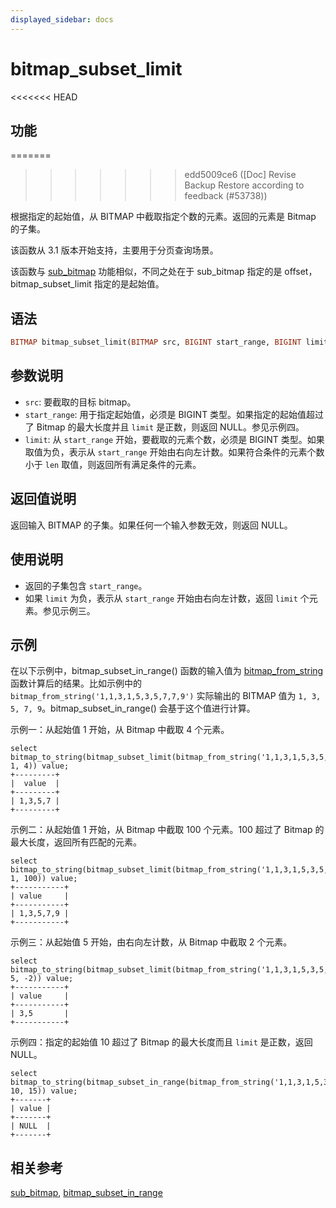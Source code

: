 ```yaml
---
displayed_sidebar: docs
---
```


# bitmap_subset_limit

<<<<<<< HEAD
## 功能
=======

>>>>>>> edd5009ce6 ([Doc] Revise Backup Restore according to feedback (#53738))

根据指定的起始值，从 BITMAP 中截取指定个数的元素。返回的元素是 Bitmap 的子集。

该函数从 3.1 版本开始支持，主要用于分页查询场景。

该函数与 [sub_bitmap](./sub_bitmap.md) 功能相似，不同之处在于 sub_bitmap 指定的是 offset，bitmap_subset_limit 指定的是起始值。

## 语法

```Haskell
BITMAP bitmap_subset_limit(BITMAP src, BIGINT start_range, BIGINT limit)
```

## 参数说明

- `src`: 要截取的目标 bitmap。
- `start_range`: 用于指定起始值，必须是 BIGINT 类型。如果指定的起始值超过了 Bitmap 的最大长度并且 `limit` 是正数，则返回 NULL。参见示例四。
- `limit`: 从 `start_range` 开始，要截取的元素个数，必须是 BIGINT 类型。如果取值为负，表示从 `start_range` 开始由右向左计数。如果符合条件的元素个数小于 `len` 取值，则返回所有满足条件的元素。

## 返回值说明

返回输入 BITMAP 的子集。如果任何一个输入参数无效，则返回 NULL。

## 使用说明

- 返回的子集包含 `start_range`。
- 如果 `limit` 为负，表示从 `start_range` 开始由右向左计数，返回 `limit` 个元素。参见示例三。

## 示例

在以下示例中，bitmap_subset_in_range() 函数的输入值为 [bitmap_from_string](./bitmap_from_string.md) 函数计算后的结果。比如示例中的 `bitmap_from_string('1,1,3,1,5,3,5,7,7,9')` 实际输出的 BITMAP 值为 `1, 3, 5, 7, 9`。bitmap_subset_in_range() 会基于这个值进行计算。

示例一：从起始值 1 开始，从 Bitmap 中截取 4 个元素。

```Plaintext
select bitmap_to_string(bitmap_subset_limit(bitmap_from_string('1,1,3,1,5,3,5,7,7,9'), 1, 4)) value;
+---------+
|  value  |
+---------+
| 1,3,5,7 |
+---------+
```

示例二：从起始值 1 开始，从 Bitmap 中截取 100 个元素。100 超过了 Bitmap 的最大长度，返回所有匹配的元素。

```Plaintext
select bitmap_to_string(bitmap_subset_limit(bitmap_from_string('1,1,3,1,5,3,5,7,7,9'), 1, 100)) value;
+-----------+
| value     |
+-----------+
| 1,3,5,7,9 |
+-----------+
```

示例三：从起始值 5 开始，由右向左计数，从 Bitmap 中截取 2 个元素。

```Plaintext
select bitmap_to_string(bitmap_subset_limit(bitmap_from_string('1,1,3,1,5,3,5,7,7,9'), 5, -2)) value;
+-----------+
| value     |
+-----------+
| 3,5       |
+-----------+
```

示例四：指定的起始值 10 超过了 Bitmap 的最大长度而且 `limit` 是正数，返回 NULL。

```Plain
select bitmap_to_string(bitmap_subset_in_range(bitmap_from_string('1,1,3,1,5,3,5,7,7,9'), 10, 15)) value;
+-------+
| value |
+-------+
| NULL  |
+-------+
```

## 相关参考

[sub_bitmap](./sub_bitmap.md), [bitmap_subset_in_range](./bitmap_subset_in_range.md)
